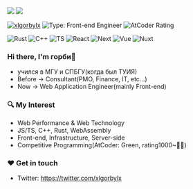 <a href="https://github.com/anuraghazra/github-readme-stats" style="display:inline-block;">
<img style="float:initial;" src="https://github-readme-stats.vercel.app/api?username=xlgorbylx&count_private=true&show_icons=true&theme=react&hide_border=true" />
</a>
<a href="https://github.com/anuraghazra/github-readme-stats" style="display:inline-block;">
<img style="float:initial;" src="https://github-readme-stats.vercel.app/api/top-langs/?username=xlgorbylx&hide_border=true&theme=react&layout=compact" />
</a>

<!-- https://github.com/alexandresanlim/Badges4-README.md-Profile -->

[![xlgorbylx](https://img.shields.io/badge/Twitter-1DA1F2?style=for-the-badge&logo=twitter&logoColor=white)](https://twitter.com/xlgorbylx)
![Type: Front-end Engineer](https://img.shields.io/badge/type-front--end%20engineer-43853d?style=for-the-badge)
![AtCoder Rating](https://img.shields.io/endpoint?style=for-the-badge&label=AtCoder%20Rating&labelColor=2d2d2d&url=https%3A%2F%2Fatcoder-badges.now.sh%2Fapi%2Fatcoder%2Fjson%2Fharold)

![Rust](https://img.shields.io/badge/Rust-000000?style=for-the-badge&logo=rust&logoColor=white)
![C++](https://img.shields.io/badge/C%2B%2B-00599C?style=for-the-badge&logo=c%2B%2B&logoColor=white)
![TS](https://img.shields.io/badge/TypeScript-007ACC?style=for-the-badge&logo=typescript&logoColor=white)
![React](https://img.shields.io/badge/React-20232A?style=for-the-badge&logo=react&logoColor=61DAFB)
![Next](https://img.shields.io/badge/next.js-000000?style=for-the-badge&logo=next-dot-js&logoColor=white)
![Vue](https://img.shields.io/badge/Vue.js-35495E?style=for-the-badge&logo=vue-dot-js&logoColor=4FC08D)
![Nuxt](https://img.shields.io/badge/nuxt.js-00C58E?style=for-the-badge&logo=nuxt-dot-js&logoColor=white)

### Hi there, I'm горби📯

- учился в МГУ и СПБГУ(когда был ТУИЯ)
- Before -> Consultant(PMO, Finance, IT, etc...)
- Now -> Web Application Engineer(mainly Front-end)

### 🔍 My Interest

- Web Performance & Web Technology
- JS/TS, C++, Rust, WebAssembly
- Front-end, Infrastructure, Server-side
- Competitive Programming(AtCoder: Green, rating1000~💪💪)

### ❤️ Get in touch

- Twitter: https://twitter.com/xlgorbylx
